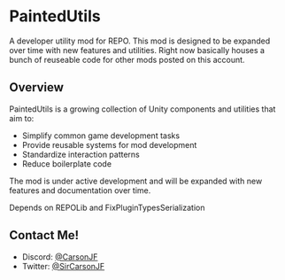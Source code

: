 # PaintedUtils

A developer utility mod for REPO. This mod is designed to be expanded over time with new features and utilities. Right now basically houses a bunch of reuseable code for other mods posted on this account.

## Overview

PaintedUtils is a growing collection of Unity components and utilities that aim to:
- Simplify common game development tasks
- Provide reusable systems for mod development
- Standardize interaction patterns
- Reduce boilerplate code

The mod is under active development and will be expanded with new features and documentation over time. 

Depends on REPOLib and FixPluginTypesSerialization


## Contact Me!
- Discord: [@CarsonJF](https://discord.com/users/CarsonJF)
- Twitter: [@SirCarsonJF](https://twitter.com/SirCarsonJF)